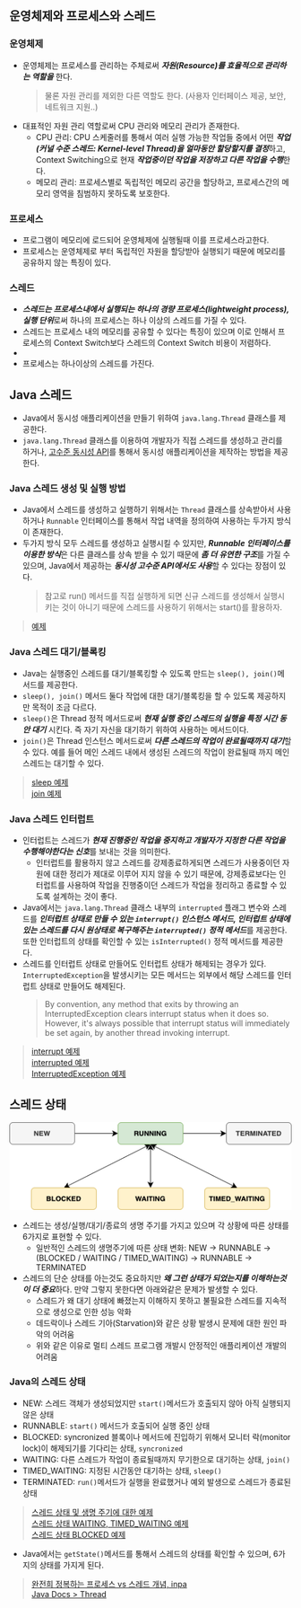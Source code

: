## 운영체제와 프로세스와 스레드

### 운영체제
- 운영체제는 프로세스를 관리하는 주체로써 ***자원(Resource)를 효율적으로 관리하는 역할을*** 한다.
  > 물론 자원 관리를 제외한 다른 역할도 한다. (사용자 인터페이스 제공, 보안, 네트워크 지원..)
- 대표적인 자원 관리 역할로써 CPU 관리와 메모리 관리가 존재한다.
  - CPU 관리: CPU 스케줄러를 통해서 여러 실행 가능한 작업들 중에서 어떤 ***작업(커널 수준 스레드: Kernel-level Thread)을 얼마동안 할당할지를 결정***하고, Context Switching으로 현재 ***작업중이던 작업을 저장하고 다른 작업을 수행***한다.
  - 메모리 관리: 프로세스별로 독립적인 메모리 공간을 할당하고, 프로세스간의 메모리 영역을 침범하지 못하도록 보호한다.

### 프로세스
- 프로그램이 메모리에 로드되어 운영체제에 실행될때 이를 프로세스라고한다.
- 프로세스는 운영체제로 부터 독립적인 자원을 할당받아 실행되기 때문에 메모리를 공유하지 않는 특징이 있다.


### 스레드
- ***스레드는 프로세스내에서 실행되는 하나의 경량 프로세스(lightweight process), 실행 단위***로써 하나의 프로세스는 하나 이상의 스레드를 가질 수 있다.
- 스레드는 프로세스 내의 메모리를 공유할 수 있다는 특징이 있으며 이로 인해서 프로세스의 Context Switch보다 스레드의 Context Switch 비용이 저렴하다.
- 
- 프로세스는 하나이상의 스레드를 가진다.

## Java 스레드
- Java에서 동시성 애플리케이션을 만들기 위하여 `java.lang.Thread` 클래스를 제공한다.
- `java.lang.Thread` 클래스를 이용하여 개발자가 직접 스레드를 생성하고 관리를 하거나, [고수준 동시성 API](https://docs.oracle.com/javase/tutorial/essential/concurrency/highlevel.html)를 통해서 동시성 애플리케이션을 제작하는 방법을 제공한다.

### Java 스레드 생성 및 실행 방법
- Java에서 스레드를 생성하고 실행하기 위해서는 `Thread` 클래스를 상속받아서 사용하거나 `Runnable` 인터페이스를 통해서 작업 내역을 정의하여 사용하는 두가지 방식이 존재한다.
- 두가지 방식 모두 스레드를 생성하고 실행시킬 수 있지만, ***Runnable 인터페이스를 이용한 방식***은 다른 클래스를 상속 받을 수 있기 때문에 ***좀 더 유연한 구조***를 가질 수 있으며, Java에서 제공하는 ***동시성 고수준 API에서도 사용***할 수 있다는 장점이 있다.
    > 참고로 run() 메서드를 직접 실행하게 되면 신규 스레드를 생성해서 실행시키는 것이 아니기 때문에 스레드를 사용하기 위해서는 start()를 활용하자.

> [예제](./ThreadStartMain1.java)

### Java 스레드 대기/블록킹
- Java는 실행중인 스레드를 대기/블록킹할 수 있도록 만드는 `sleep(), join()`메서드를 제공한다.
- `sleep(), join()` 메서드 둘다 작업에 대한 대기/블록킹을 할 수 있도록 제공하지만 목적이 조금 다르다.
- `sleep()`은 Thread 정적 메서드로써 ***현재 실행 중인 스레드의 실행을 특정 시간 동안 대기*** 시킨다. 즉 자기 자신을 대기하기 위하여 사용하는 메서드이다.
- `join()`은 Thread 인스턴스 메서드로써 ***다른 스레드의 작업이 완료될때까지 대기***할 수 있다. 예를 들어 메인 스레드 내에서 생성된 스레드의 작업이 완료될때 까지 메인 스레드는 대기할 수 있다.

> [sleep 예제](./ThreadSleepMain1.java) <br/>
> [join 예제](./ThreadSleepMain1.java) <br/>


### Java 스레드 인터럽트
- 인터럽트는 스레드가 ***현재 진행중인 작업을 중지하고 개발자가 지정한 다른 작업을 수행해야한다는 신호***를 보내는 것을 의미한다.
  - 인터럽트를 활용하지 않고 스레드를 강제종료하게되면 스레드가 사용중이던 자원에 대한 정리가 제대로 이루어 지지 않을 수 있기 때문에, 강제종료보다는 인터럽트를 사용하여 작업을 진행중이던 스레드가 작업을 정리하고 종료할 수 있도록 설계하는 것이 좋다.
- Java에서는 `java.lang.Thread` 클래스 내부의 `interrupted` 플래그 변수와 스레드를 ***인터럽트 상태로 만들 수 있는 `interrupt()` 인스턴스 메서드, 인터럽트 상태에 있는 스레드를 다시 원상태로 복구해주는 `interrupted()` 정적 메서드***를 제공한다. 또한 인터럽트의 상태를 확인할 수 있는 `isInterrupted()` 정적 메서드를 제공한다.
- 스레드를 인터럽트 상태로 만들어도 인터럽트 상태가 해제되는 경우가 있다. `InterruptedException`을 발생시키는 모든 메서드는 외부에서 해당 스레드를 인터럽트 상태로 만들어도 해제된다. 
    > By convention, any method that exits by throwing an InterruptedException clears interrupt status when it does so. However, it's always possible that interrupt status will immediately be set again, by another thread invoking interrupt.

> [interrupt 예제](./ThreadInterruptMain1.java) <br/>
> [interrupted 예제](./ThreadInterruptMain2.java) <br/>
> [InterruptedException 예제](./ThreadInterruptMain3.java) <br/>

## 스레드 상태
![](./thread_state.png)
- 스레드는 생성/실행/대기/종료의 생명 주기를 가지고 있으며 각 상황에 따른 상태를 6가지로 표현할 수 있다.
  - 일반적인 스레드의 생명주기에 따른 상태 변화: NEW -> RUNNABLE -> (BLOCKED / WAITING / TIMED_WAITING) -> RUNNABLE -> TERMINATED
- 스레드의 단순 상태를 아는것도 중요하지만 ***왜 그런 상태가 되었는지를 이해하는것이 더 중요***하다. 만약 그렇지 못한다면 아래와같은 문제가 발생할 수 있다.
  - 스레드가 왜 대기 상태에 빠졌는지 이해하지 못하고 불필요한 스레드를 지속적으로 생성으로 인한 성능 악화
  - 데드락이나 스레드 기아(Starvation)와 같은 상황 발생시 문제에 대한 원인 파악의 어려움
  - 위와 같은 이유로 멀티 스레드 프로그램 개발시 안정적인 애플리케이션 개발의 어려움

### Java의 스레드 상태
- NEW: 스레드 객체가 생성되었지만 `start()`메서드가 호출되지 않아 아직 실행되지 않은 상태
- RUNNABLE: `start()` 메서드가 호출되어 실행 중인 상태
- BLOCKED: syncronized 블록이나 메서드에 진입하기 위해서 모니터 락(monitor lock)이 해제되기를 기다리는 상태, `syncronized`
- WAITING: 다른 스레드가 작업이 종료될때까지 무기한으로 대기하는 상태, `join()`
- TIMED_WAITING: 지정된 시간동안 대기하는 상태, `sleep()`
- TERMINATED: `run()`메서드가 실행을 완료했거나 예외 발생으로 스레드가 종료된 상태

> [스레드 상태 및 생명 주기에 대한 예제](./ThreadState1.java) <br/>
> [스레드 상태 WAITING, TIMED_WAITING 예제](./ThreadState1.java) <br/>
> [스레드 상태 BLOCKED 예제](./ThreadState1.java) <br/>


  


- Java에서는 `getState()`메서드를 통해서 스레드의 상태를 확인할 수 있으며, 6가지의 상태를 가지게 된다.



> [완전희 정복하는 프로세스 vs 스레드 개념, inpa](https://inpa.tistory.com/entry/%F0%9F%91%A9%E2%80%8D%F0%9F%92%BB-%ED%94%84%EB%A1%9C%EC%84%B8%EC%8A%A4-%E2%9A%94%EF%B8%8F-%EC%93%B0%EB%A0%88%EB%93%9C-%EC%B0%A8%EC%9D%B4) <br/>
> [Java Docs > Thread](https://docs.oracle.com/javase/tutorial/essential/concurrency/threads.html)